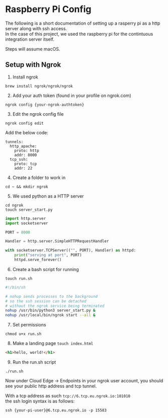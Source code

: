 # Raspberry Pi Config

The following is a short documentation of setting up a 
rasperry pi as a http server along with ssh access.   
In the case of this project, we used the raspberry pi 
for the contintuous integration server itself. 

Steps will assume macOS.

## Setup with Ngrok

1. Install ngrok 

`brew install ngrok/ngrok/ngrok`

2. Add your auth token (found in your profile on ngrok.com) 

`ngrok config {your-ngrok-authtoken}`

3. Edit the ngrok config file

`ngrok config edit`

Add the below code:

```
tunnels:
  http_apache:
    proto: http
    addr: 8000
  tcp_ssh:
    proto: tcp
    addr: 22
```

4. Create a folder to work in   

`cd ~ && mkdir ngrok`

5. We used python as a HTTP server   

`cd ngrok`   
`touch server_start.py`

```python
import http.server
import socketserver

PORT = 8000

Handler = http.server.SimpleHTTPRequestHandler

with socketserver.TCPServer(("", PORT), Handler) as httpd:
    print("serving at port", PORT)
    httpd.serve_forever()
```

6. Create a bash script for running   

`touch run.sh`

```bash
#!/bin/sh

# nohup sends processes to the background
# so the ssh session can be detached 
# without the ngrok service being terminated
nohup /usr/bin/python3 server_start.py &
nohup /usr/local/bin/ngrok start --all &
```
7. Set permissions   

`chmod u+x run.sh`

8. Make a landing page
`touch index.html`

```html
<h1>hello, world!</h1>
```
9. Run the run.sh script

`./run.sh`

Now under Cloud Edge -> Endpoints in your ngrok user account, 
you should see your public http address and tcp tunnel.

With a tcp address as such `tcp://6.tcp.eu.ngrok.io:101010`   
the ssh login syntax is as follows:

`ssh {your-pi-user}@6.tcp.eu.ngrok.io -p 15583`
